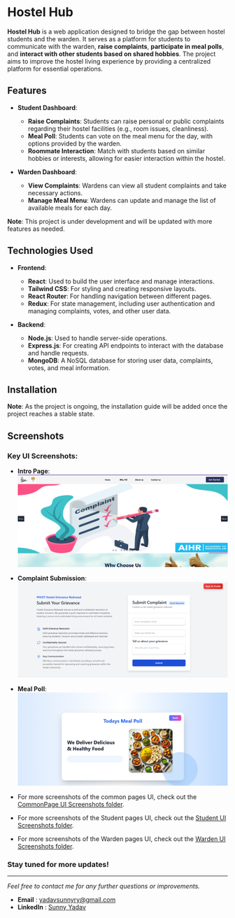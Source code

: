 # Hostel Hub

**Hostel Hub** is a web application designed to bridge the gap between hostel students and the warden. It serves as a platform for students to communicate with the warden, **raise complaints**, **participate in meal polls**, and **interact with other students based on shared hobbies**. The project aims to improve the hostel living experience by providing a centralized platform for essential operations.

## Features

- **Student Dashboard**:
  - **Raise Complaints**: Students can raise personal or public complaints regarding their hostel facilities (e.g., room issues, cleanliness).
  - **Meal Poll**: Students can vote on the meal menu for the day, with options provided by the warden.
  - **Roommate Interaction**: Match with students based on similar hobbies or interests, allowing for easier interaction within the hostel.
  
- **Warden Dashboard**:
  - **View Complaints**: Wardens can view all student complaints and take necessary actions.
  - **Manage Meal Menu**: Wardens can update and manage the list of available meals for each day.

**Note**: This project is under development and will be updated with more features as needed.

## Technologies Used

- **Frontend**:
  - **React**: Used to build the user interface and manage interactions.
  - **Tailwind CSS**: For styling and creating responsive layouts.
  - **React Router**: For handling navigation between different pages.
  - **Redux**: For state management, including user authentication and managing complaints, votes, and other user data.

- **Backend**:
  - **Node.js**: Used to handle server-side operations.
  - **Express.js**: For creating API endpoints to interact with the database and handle requests.
  - **MongoDB**: A NoSQL database for storing user data, complaints, votes, and meal information.

## Installation

**Note**: As the project is ongoing, the installation guide will be added once the project reaches a stable state.

## Screenshots

### **Key UI Screenshots**:

- **Intro Page**:
  ![Intro Page](./Frontend/public/CommonPagesUI/intopage.png)

- **Complaint Submission**:
  ![Complaint Page](./Frontend/public/StudentUI/Raisecomplaint.png)

- **Meal Poll**:
  ![Meal Poll](./Frontend/public/StudentUI/meal_poll.png)

- For more screenshots of the common pages UI, check out the [CommonPage UI Screenshots folder](./Frontend/public/CommonPagesUI).
- For more screenshots of the Student pages UI, check out the [Student UI Screenshots folder](./Frontend/public/StudentUI).
- For more screenshots of the Warden pages UI, check out the [Warden UI Screenshots folder](./Frontend/public/WardenUI).



### Stay tuned for more updates!

---

*Feel free to contact me for any further questions or improvements.*
- **Email** : yadavsunnyry@gmail.com
- **LinkedIn** : [Sunny Yadav](https://linkedin.com/in/sunny-yadav-31b27325b)
